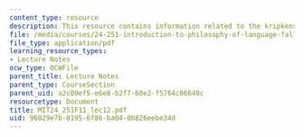 ```yaml
---
content_type: resource
description: This resource contains information related to the kripkenstein paradox.
file: /media/courses/24-251-introduction-to-philosophy-of-language-fall-2011/96029e7b81956f86ba040b826eebe34d_MIT24_251F11_lec12.pdf
file_type: application/pdf
learning_resource_types:
- Lecture Notes
ocw_type: OCWFile
parent_title: Lecture Notes
parent_type: CourseSection
parent_uid: a2c09ef5-e6e8-b2f7-60e2-f5764c86649c
resourcetype: Document
title: MIT24_251F11_lec12.pdf
uid: 96029e7b-8195-6f86-ba04-0b826eebe34d
---
```

